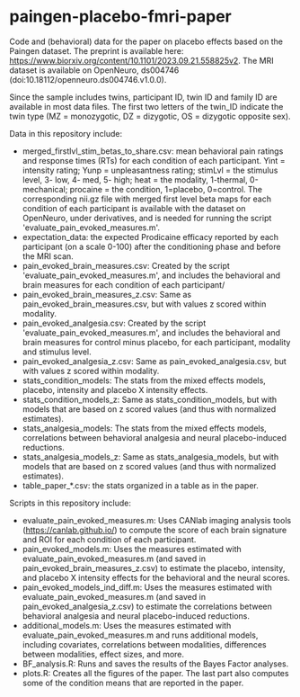 # paingen-placebo-fmri-paper
Code and (behavioral) data for the paper on placebo effects based on the Paingen dataset. The preprint is available here: https://www.biorxiv.org/content/10.1101/2023.09.21.558825v2.
The MRI dataset is available on OpenNeuro, ds004746 (doi:10.18112/openneuro.ds004746.v1.0.0).

Since the sample includes twins, participant ID, twin ID and family ID are available in most data files. The first two letters of the twin_ID indicate the twin type (MZ = monozygotic, DZ = dizygotic, OS = dizygotic opposite sex).

Data in this repository include:
* merged_firstlvl_stim_betas_to_share.csv: mean behavioral pain ratings and response times (RTs) for each condition of each participant. Yint = intensity rating; Yunp = unpleasantness rating; stimLvl = the stimulus level, 3- low, 4- med, 5- high; heat = the modality, 1-thermal, 0-mechanical; procaine = the condition, 1=placebo, 0=control.
The corresponding nii.gz file with merged first level beta maps for each condition of each participant is available with the dataset on OpenNeuro, under derivatives, and is needed for running the script 'evaluate_pain_evoked_measures.m'.
* expectation_data: the expected Prodicaine efficacy reported by each participant (on a scale 0-100) after the conditioning phase and before the MRI scan.
* pain_evoked_brain_measures.csv: Created by the script 'evaluate_pain_evoked_measures.m', and includes the behavioral and brain measures for each condition of each participant/
* pain_evoked_brain_measures_z.csv: Same as pain_evoked_brain_measures.csv, but with values z scored within modality.
* pain_evoked_analgesia.csv: Created by the script 'evaluate_pain_evoked_measures.m', and includes the behavioral and brain measures for control minus placebo, for each participant, modality and stimulus level.
* pain_evoked_analgesia_z.csv: Same as pain_evoked_analgesia.csv, but with values z scored within modality.
* stats_condition_models: The stats from the mixed effects models, placebo, intensity and placebo X intensity effects.
* stats_condition_models_z: Same as stats_condition_models, but with models that are based on z scored values (and thus with normalized estimates).
* stats_analgesia_models: The stats from the mixed effects models, correlations between behavioral analgesia and neural placebo-induced reductions.
* stats_analgesia_models_z: Same as stats_analgesia_models, but with models that are based on z scored values (and thus with normalized estimates).
* table_paper_*.csv: the stats organized in a table as in the paper.

Scripts in this repository include:
* evaluate_pain_evoked_measures.m: Uses CANlab imaging analysis tools (https://canlab.github.io/) to compute the score of each brain signature and ROI for each condition of each participant.
* pain_evoked_models.m: Uses the measures estimated with evaluate_pain_evoked_measures.m (and saved in pain_evoked_brain_measures_z.csv) to estimate the placebo, intensity, and placebo X intensity effects for the behavioral and the neural scores.
* pain_evoked_models_ind_diff.m: Uses the measures estimated with evaluate_pain_evoked_measures.m (and saved in pain_evoked_analgesia_z.csv) to estimate the correlations between behavioral analgesia and neural placebo-induced reductions.
* additional_models.m: Uses the measures estimated with evaluate_pain_evoked_measures.m and runs additional models, including covariates, correlations between modalities, differences between modalities, effect sizes, and more.
* BF_analysis.R: Runs and saves the results of the Bayes Factor analyses.
* plots.R: Creates all the figures of the paper. The last part also computes some of the condition means that are reported in the paper.

